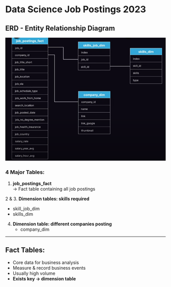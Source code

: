 # Data Science Job Postings 2023

## ERD - Entity Relationship Diagram  
![1](screenshots/1.png)

### 4 Major Tables:
1. **job_postings_fact**  
   → Fact table containing all job postings

2 & 3. **Dimension tables: skills required**
   - skill_job_dim  
   - skills_dim

4. **Dimension table: different companies posting**
   - company_dim

---

## Fact Tables:
- Core data for business analysis  
- Measure & record business events  
- Usually high volume  
- **Exists key → dimension table**